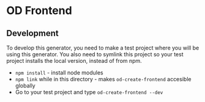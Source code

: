# OD Frontend

## Development

To develop this generator, you need to make a test project where you will be
using this generator. You also need to symlink this project so your test project
installs the local version, instead of from npm.

* `npm install` - install node modules
* `npm link` while in this directory - makes `od-create-frontend` accesible
  globally
* Go to your test project and type `od-create-frontend --dev`
